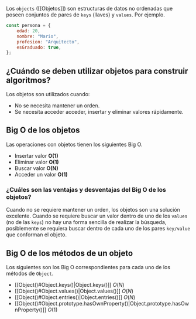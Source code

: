 Los `objects` ([[Objetos]]) son estructuras de datos no ordenadas que poseen conjuntos de pares de `keys` (llaves) y `values`. Por ejemplo.

```js
const persona = {
    edad: 20,
    nombre: "Mario",
    profesion: "Arquitecto",
    esGraduado: true,
};
```
## ¿Cuándo se deben utilizar objetos para construir algoritmos?

Los objetos son utilizados cuando:

- No se necesita mantener un orden.
- Se necesita acceder acceder, insertar y eliminar valores rápidamente.
## Big O de los objetos

Las operaciones con objetos tienen los siguientes Big O.

- Insertar valor **O(1)**
- Eliminar valor **O(1)**
- Buscar valor **O(N)**
- Acceder un valor **O(1)**
### ¿Cuáles son las ventajas y desventajas del Big O de los objetos?

Cuando no se requiere mantener un orden, los objetos son una solución excelente. Cuando se requiere buscar un valor dentro de uno de los `values` (no de las `keys`) no hay una forma sencilla de realizar la búsqueda, posiblemente se requiera buscar dentro de cada uno de los pares `key/value` que conforman el objeto.
## Big O de los métodos de un objeto

Los siguientes son los Big O correspondientes para cada uno de los métodos de `Object`.

- [[Object()#Object.keys()|Object.keys()]] $O(N)$
- [[Object()#Object.values()|Object.values()]] $O(N)$
- [[Object()#Object.entries()|Object.entries()]] $O(N)$
- [[Object()#Object.prototype.hasOwnProperty()|Object.prototype.hasOwnProperty()]] $O(1)$